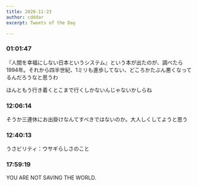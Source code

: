 ```yaml
---
title: 2020-11-23
author: cdddar
excerpt: Tweets of the Day

---
```


### 01:01:47

『人間を幸福にしない日本というシステム』という本が出たのが、調べたら1994年。それから四半世紀、1ミリも進歩してない、どころかたぶん悪くなってるんだろうなと思うわ

ほんともう行き着くとこまで行くしかないんじゃないかしらね

### 12:06:14

そうか三連休にお出掛けなんてすべきではないのか。大人しくしてようと思う

### 12:40:13

うさビリティ：ウサギらしさのこと

### 17:59:19

YOU ARE NOT SAVING THE WORLD.
